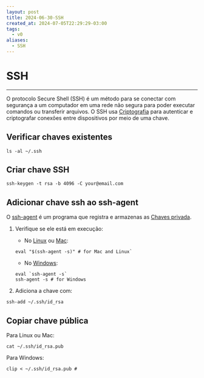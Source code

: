 ```yaml
---
layout: post
title: 2024-06-30-SSH
created_at: 2024-07-05T22:29:29-03:00
tags:
  - v0
aliases:
  - SSH
---
```

# SSH
---
O protocolo Secure Shell (SSH) é um método para se conectar com segurança a um computador em uma rede não segura para poder executar comandos ou transferir arquivos. O SSH usa [Criptografia](2024-06-30-Criptografia.md) para autenticar e criptografar conexões entre dispositivos por meio de uma chave.

## Verificar chaves existentes
```shell
ls -al ~/.ssh
```

## Criar chave SSH
```shell
ssh-keygen -t rsa -b 4096 -C your@email.com
```
## Adicionar chave ssh ao ssh-agent
O [ssh-agent](ssh-agent) é um programa que registra e armazenas as [Chaves privada](Chaves%20privada).

1. Verifique se ele está em execução:
	- No [Linux](2024-06-30-Linux.md) ou [Mac](Mac): 
	```shell
	eval "$(ssh-agent -s)" # for Mac and Linux`
	```
	-  No [Windows](Windows.md):
	```shell
	eval `ssh-agent -s`
	ssh-agent -s # for Windows
	```

2. Adiciona a chave com:
```shell
ssh-add ~/.ssh/id_rsa
```
## Copiar chave pública
Para Linux ou Mac:
```shell
cat ~/.ssh/id_rsa.pub
```

Para Windows:
```shell
clip < ~/.ssh/id_rsa.pub #
```
